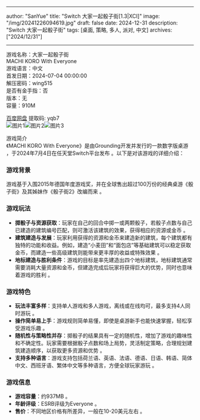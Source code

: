 
---
author: "SanYue"
title: "Switch 大家一起骰子街[1.3|XCI]"
image: "/img/20241226094619.jpg"
draft: false
date: 2024-12-31
description: "Switch 大家一起骰子街"
tags: [桌面, 策略, 多人, 派对, 中文]
archives: ["2024/12/31"]

---

游戏名称：大家一起骰子街   
MACHI KORO With Everyone    
游戏语言：中文  
首发日期：2024-07-04 00:00:00  
解压密码：wing515  
是否有金手指：否  
版本：无   
容量：910M

[百度网盘](https://pan.baidu.com/s/1OHHQqNmNdzKPBjiGorAT8Q) 提取码: yqb7  
![图片1](/img/7729db.jpg)![图片2](/img/aa453d.jpg)![图片3](/img/8dcc49.jpg)  

游戏简介  
《MACHI KORO With Everyone》是由Grounding开发并发行的一款数字版桌游 ，于2024年7月4日在任天堂Switch平台发布 。以下是对该游戏的详细介绍：

### 游戏背景
游戏基于入围2015年德国年度游戏奖，并在全球售出超过100万份的经典桌游《骰子街》及其姊妹作《骰子街2》改编而来 。

### 游戏玩法
- **掷骰子与资源获取**：玩家在自己的回合中掷一或两颗骰子，若骰子点数与自己已建造的建筑编号匹配，则可激活该建筑的效果，获得相应的资源或金币 。
- **建筑建造与发展**：玩家利用获得的资源和金币来建造新的建筑，每个建筑都有独特的功能和收益。例如，建造“小麦田”和“面包店”等基础建筑可以稳定获取金币，而建造一些高级建筑则能带来更丰厚的收益或特殊效果 。
- **地标建造与胜利条件**：游戏的目标是率先建造出四个地标建筑，地标建筑通常需要消耗大量资源和金币，但建造完成后玩家将获得巨大的优势，同时也意味着游戏的胜利 。

### 游戏特色
- **玩法丰富多样**：支持单人游戏和多人游戏，离线或在线均可，最多支持4人同时游玩 。
- **操作简单易上手**：游戏规则简单易懂，即使是桌游新手也能快速掌握，轻松享受游戏乐趣 。
- **随机性与策略性并存**：掷骰子的结果具有一定的随机性，增加了游戏的趣味性和不确定性。玩家需要根据骰子点数和场上局势，灵活制定策略，合理规划建筑建造顺序，以获取更多资源和优势 。
- **支持多种语言**：游戏支持包括荷兰语、英语、法语、德语、日语、韩语、简体中文、西班牙语、繁体中文等多种语言，方便全球玩家游玩 。

### 游戏信息
- **游戏容量**：约937MB 。
- **年龄评级**：ESRB评级为Everyone 。
- **售价**：不同地区价格有所差异，一般在10-20美元左右 。
